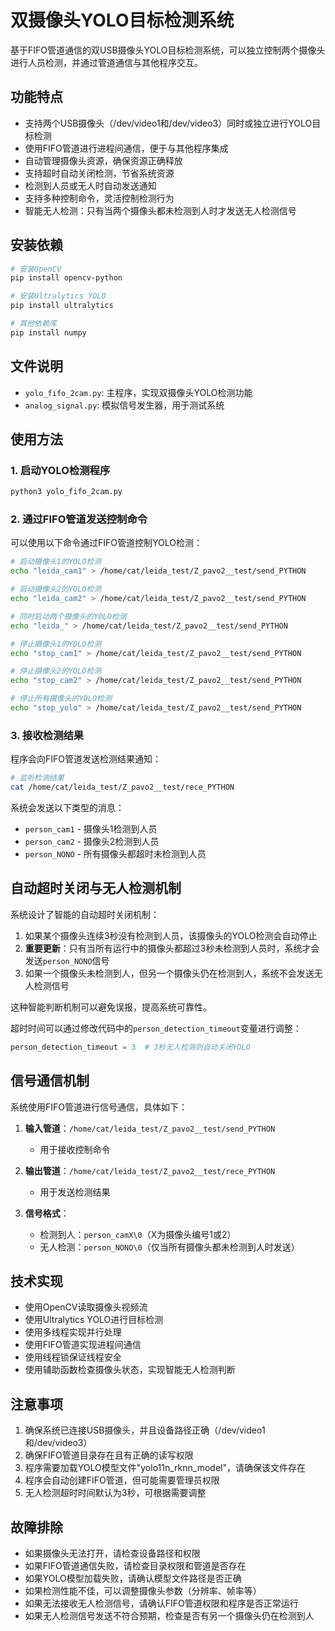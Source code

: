 # 双摄像头YOLO目标检测系统

基于FIFO管道通信的双USB摄像头YOLO目标检测系统，可以独立控制两个摄像头进行人员检测，并通过管道通信与其他程序交互。

## 功能特点

- 支持两个USB摄像头（/dev/video1和/dev/video3）同时或独立进行YOLO目标检测
- 使用FIFO管道进行进程间通信，便于与其他程序集成
- 自动管理摄像头资源，确保资源正确释放
- 支持超时自动关闭检测，节省系统资源
- 检测到人员或无人时自动发送通知
- 支持多种控制命令，灵活控制检测行为
- 智能无人检测：只有当两个摄像头都未检测到人时才发送无人检测信号

## 安装依赖

```bash
# 安装OpenCV
pip install opencv-python

# 安装Ultralytics YOLO
pip install ultralytics

# 其他依赖库
pip install numpy
```

## 文件说明

- `yolo_fifo_2cam.py`: 主程序，实现双摄像头YOLO检测功能
- `analog_signal.py`: 模拟信号发生器，用于测试系统

## 使用方法

### 1. 启动YOLO检测程序

```bash
python3 yolo_fifo_2cam.py
```

### 2. 通过FIFO管道发送控制命令

可以使用以下命令通过FIFO管道控制YOLO检测：

```bash
# 启动摄像头1的YOLO检测
echo "leida_cam1" > /home/cat/leida_test/Z_pavo2__test/send_PYTHON

# 启动摄像头2的YOLO检测
echo "leida_cam2" > /home/cat/leida_test/Z_pavo2__test/send_PYTHON

# 同时启动两个摄像头的YOLO检测
echo "leida_" > /home/cat/leida_test/Z_pavo2__test/send_PYTHON

# 停止摄像头1的YOLO检测
echo "stop_cam1" > /home/cat/leida_test/Z_pavo2__test/send_PYTHON

# 停止摄像头2的YOLO检测
echo "stop_cam2" > /home/cat/leida_test/Z_pavo2__test/send_PYTHON

# 停止所有摄像头的YOLO检测
echo "stop_yolo" > /home/cat/leida_test/Z_pavo2__test/send_PYTHON
```

### 3. 接收检测结果

程序会向FIFO管道发送检测结果通知：

```bash
# 监听检测结果
cat /home/cat/leida_test/Z_pavo2__test/rece_PYTHON
```

系统会发送以下类型的消息：

- `person_cam1` - 摄像头1检测到人员
- `person_cam2` - 摄像头2检测到人员
- `person_NONO` - 所有摄像头都超时未检测到人员

## 自动超时关闭与无人检测机制

系统设计了智能的自动超时关闭机制：

1. 如果某个摄像头连续3秒没有检测到人员，该摄像头的YOLO检测会自动停止
2. **重要更新**：只有当所有运行中的摄像头都超过3秒未检测到人员时，系统才会发送`person_NONO`信号
3. 如果一个摄像头未检测到人，但另一个摄像头仍在检测到人，系统不会发送无人检测信号

这种智能判断机制可以避免误报，提高系统可靠性。

超时时间可以通过修改代码中的`person_detection_timeout`变量进行调整：

```python
person_detection_timeout = 3  # 3秒无人检测则自动关闭YOLO
```

## 信号通信机制

系统使用FIFO管道进行信号通信，具体如下：

1. **输入管道**：`/home/cat/leida_test/Z_pavo2__test/send_PYTHON`
   - 用于接收控制命令

2. **输出管道**：`/home/cat/leida_test/Z_pavo2__test/rece_PYTHON`
   - 用于发送检测结果

3. **信号格式**：
   - 检测到人：`person_camX\0`（X为摄像头编号1或2）
   - 无人检测：`person_NONO\0`（仅当所有摄像头都未检测到人时发送）

## 技术实现

- 使用OpenCV读取摄像头视频流
- 使用Ultralytics YOLO进行目标检测
- 使用多线程实现并行处理
- 使用FIFO管道实现进程间通信
- 使用线程锁保证线程安全
- 使用辅助函数检查摄像头状态，实现智能无人检测判断

## 注意事项

1. 确保系统已连接USB摄像头，并且设备路径正确（/dev/video1和/dev/video3）
2. 确保FIFO管道目录存在且有正确的读写权限
3. 程序需要加载YOLO模型文件"yolo11n_rknn_model"，请确保该文件存在
4. 程序会自动创建FIFO管道，但可能需要管理员权限
5. 无人检测超时时间默认为3秒，可根据需要调整

## 故障排除

- 如果摄像头无法打开，请检查设备路径和权限
- 如果FIFO管道通信失败，请检查目录权限和管道是否存在
- 如果YOLO模型加载失败，请确认模型文件路径是否正确
- 如果检测性能不佳，可以调整摄像头参数（分辨率、帧率等）
- 如果无法接收无人检测信号，请确认FIFO管道权限和程序是否正常运行
- 如果无人检测信号发送不符合预期，检查是否有另一个摄像头仍在检测到人